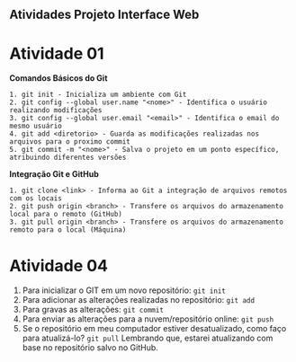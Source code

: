 ## Atividades Projeto Interface Web

# Atividade 01
**Comandos Básicos do Git**
```
1. git init - Inicializa um ambiente com Git
2. git config --global user.name "<nome>" - Identifica o usuário realizando modificações
3. git config --global user.email "<email>" - Identifica o email do mesmo usuário
4. git add <diretorio> - Guarda as modificações realizadas nos arquivos para o proximo commit
5. git commit -m "<nome>" - Salva o projeto em um ponto específico, atribuindo diferentes versões
```

**Integração Git e GitHub**
```
1. git clone <link> - Informa ao Git a integração de arquivos remotos com os locais
2. git push origin <branch> - Transfere os arquivos do armazenamento local para o remoto (GitHub)
3. git pull origin <branch> - Transfere os arquivos do armazenamento remoto para o local (Máquina)
```

# Atividade 04

1. Para inicializar o GIT em um novo repositório: ``git init``
2. Para adicionar as alterações realizadas no repositório: ``git add``
3. Para gravas as alterações: ``git commit``
4. Para enviar as alterações para a nuvem/repositório online: ``git push``
5. Se o repositório em meu computador estiver desatualizado, como faço para atualizá-lo?
``git pull`` Lembrando que, estarei atualizando com base no repositório salvo no GitHub.
